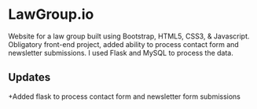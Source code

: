 # LawGroup.io

Website for a law group built using Bootstrap, HTML5, CSS3, & Javascript. Obligatory front-end project, added ability to process contact form and newsletter submissions. I used Flask and MySQL to process the data.


## Updates
+Added flask to process contact form and newsletter form submissions
